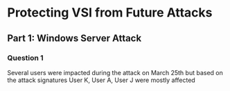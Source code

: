 # Protecting VSI from Future Attacks
## Part 1: Windows Server Attack

### Question 1
Several users were impacted during the attack on March 25th but based on the attack signatures User K, User A, User J were mostly affected
